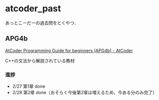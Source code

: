 # atcoder_past
あっとこーだーの過去問をとくやつ．

## APG4b
[AtCoder Programming Guide for beginners (APG4b) - AtCoder](https://atcoder.jp/contests/apg4b)

C++の文法から解説されている教材

### 進捗
- 2/27 第1章 done
- 2/28 第2章 done（おそらく今後第2章は増えるため，今ある分のみ完了）
